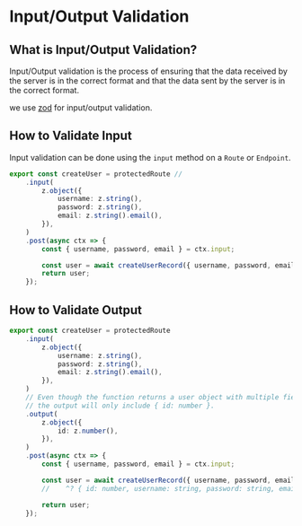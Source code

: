 # Input/Output Validation

## What is Input/Output Validation?

Input/Output validation is the process of ensuring that the data received by the server is in the correct format and that the data sent by the server is in the correct format.

we use [zod](https://github.com/colinhacks/zod) for input/output validation.

## How to Validate Input

Input validation can be done using the `input` method on a `Route` or `Endpoint`.

```ts {2-8}
export const createUser = protectedRoute //
	.input(
		z.object({
			username: z.string(),
			password: z.string(),
			email: z.string().email(),
		}),
	)
	.post(async ctx => {
		const { username, password, email } = ctx.input;

		const user = await createUserRecord({ username, password, email });
		return user;
	});
```

## How to Validate Output

```ts {9-15}
export const createUser = protectedRoute
	.input(
		z.object({
			username: z.string(),
			password: z.string(),
			email: z.string().email(),
		}),
	)
	// Even though the function returns a user object with multiple fields,
	// the output will only include { id: number }.
	.output(
		z.object({
			id: z.number(),
		}),
	)
	.post(async ctx => {
		const { username, password, email } = ctx.input;

		const user = await createUserRecord({ username, password, email });
		//    ^? { id: number, username: string, password: string, email: string }

		return user;
	});
```
